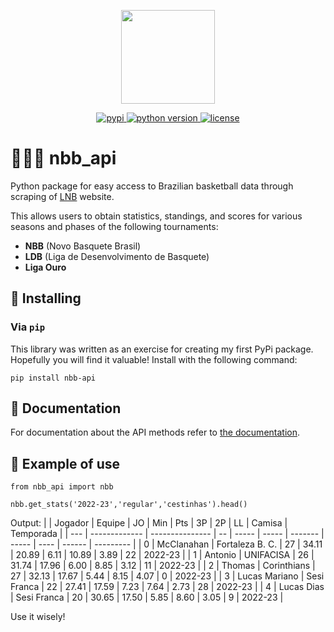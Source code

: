 <p align="center">
<img src="https://user-images.githubusercontent.com/57769272/224566374-c8c748c7-c663-489f-8b98-d7041ab4092a.png" width="150">
</p>
<p align="center">
    <a href="https://pypi.org/project/nbb-api/">
        <img src="https://img.shields.io/pypi/v/nbb-api" alt="pypi" />
    </a>
    <a href="https://pypi.org/project/nbb-api/">
        <img src="https://img.shields.io/pypi/pyversions/nbb-api" alt="python version" />
    </a>
    <a href="https://pypi.org/project/nbb-api/">
        <img src="https://img.shields.io/pypi/l/nbb-api" alt="license" />
    </a>
</p>

# :basketball::brazil: nbb_api

Python package for easy access to Brazilian basketball data through scraping of [LNB](https://lnb.com.br/) website.

This allows users to obtain statistics, standings, and scores for various seasons and phases of the following tournaments:
- **NBB** (Novo Basquete Brasil)
- **LDB** (Liga de Desenvolvimento de Basquete)
- **Liga Ouro**

## :rocket: Installing
### Via `pip`
This library was written as an exercise for creating my first PyPi package. Hopefully you will find it valuable!
Install with the following command:

```
pip install nbb-api
```

## :book: Documentation
For documentation about the API methods refer to [the documentation](https://github.com/GabrielPastorello/nbb_api/blob/main/API.md).

## :electric_plug: Example of use
```
from nbb_api import nbb
```

```
nbb.get_stats('2022-23','regular','cestinhas').head()
```
Output:
|     | Jogador       | Equipe          | JO | Min   | Pts   | 3P      | 2P    | LL   | Camisa | Temporada |
| --- | ------------- | --------------- | -- | ----- | ----- | ------- | ----- | ---- | ------ | --------- |
| 0   | McClanahan    | Fortaleza B. C. | 27 | 34.11 | 20.89 | 6.11    | 10.89 | 3.89 | 22     | 2022-23   |
| 1   | Antonio       | UNIFACISA       | 26 | 31.74 | 17.96 | 6.00    | 8.85  | 3.12 | 11     | 2022-23   |
| 2   | Thomas        | Corinthians     | 27 | 32.13 | 17.67 | 5.44    | 8.15  | 4.07 | 0      | 2022-23   |
| 3   | Lucas Mariano | Sesi Franca     | 22 | 27.41 | 17.59 | 7.23    | 7.64  | 2.73 | 28     | 2022-23   |
| 4   | Lucas Dias    | Sesi Franca     | 20 | 30.65 | 17.50 | 5.85    | 8.60  | 3.05 | 9      | 2022-23   |

Use it wisely!